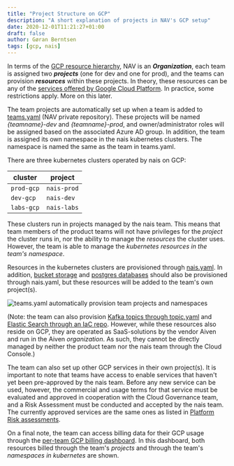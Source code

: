 ```yaml
---
title: "Project Structure on GCP"
description: "A short explanation of projects in NAV's GCP setup"
date: 2020-12-01T11:21:27+01:00
draft: false
author: Gøran Berntsen
tags: [gcp, nais]
---
```


In terms of the [GCP resource hierarchy](https://cloud.google.com/resource-manager/docs/cloud-platform-resource-hierarchy), NAV is an **_Organization_**, each team is assigned two **_projects_** (one for dev and one for prod), and the teams can provision **_resources_** within these projects. In theory, these resources can be any of the [services offered by Google Cloud Platform](https://cloud.google.com/docs/overview/cloud-platform-services). In practice, some restrictions apply. More on this later.

The team projects are automatically set up when a team is added to [teams.yaml](https://github.com/navikt/teams) (NAV private repository). These projects will be named *{teamname}-dev* and *{teamname}-prod*, and owner/administrator roles will be assigned based on the associated Azure AD group. In addition, the team is assigned its own namespace in the nais kubernetes clusters. The namespace is named the same as the team in teams.yaml. 

There are three kubernetes clusters operated by nais on GCP:

| cluster    | project     |
| ---------- | ----------- |
| `prod-gcp` | `nais-prod` |
| `dev-gcp`  | `nais-dev`  |
| `labs-gcp` | `nais-labs` |

These clusters run in projects managed by the nais team. This means that team members of the product teams will not have privileges for the *project* the cluster runs in, nor the ability to manage the *resources* the cluster uses. However, the team is able to manage the *kubernetes resources in the team's namespace*.  

Resources in the kubernetes clusters are provisioned through [nais.yaml](https://doc.nais.io/nais-application/nais.yaml/reference/). In addition, [bucket storage](https://doc.nais.io/persistence/buckets/) and [postgres databases](https://doc.nais.io/persistence/postgres/) should also be provisioned through nais.yaml, but these resources will be added to the team's own project(s). 

![teams.yaml automatically provision team projects and namespaces](/blog/images/team_projects.png)

(Note: the team can also provision [Kafka topics through topic.yaml](https://doc.nais.io/addons/kafka/) and [Elastic Search through an IaC repo](https://doc.nais.io/persistence/elastic-search/). However, while these resources also reside on GCP, they are operated as SaaS-solutions by the vendor Aiven and run in the Aiven *organization*. As such, they cannot be directly managed by neither the product team nor the nais team through the Cloud Console.)

The team can also set up other GCP services in their own project(s). It is important to note that teams have access to enable services that haven't yet been pre-approved by the nais team. Before any new service can be used, however, the commercial and usage terms for that service must be evaluated and approved in cooperation with the Cloud Governance team, and a Risk Assessment must be conducted and accepted by the nais team. The currently approved services are the same ones as listed in [Platform Risk assessments](https://doc.nais.io/legal/nais-ros/).

On a final note, the team can access billing data for their GCP usage through the [per-team GCP billing dashboard](https://datastudio.google.com/u/1/reporting/417b0a1d-b307-4a6d-a699-77a6ab239661/page/mJdmB). In this dashboard, both resources billed through the team's *projects* and through the team's *namespaces in kubernetes* are shown.